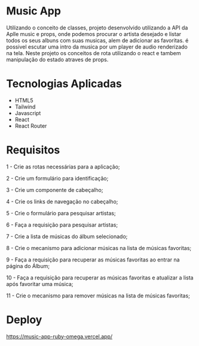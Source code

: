 # Music App
Utilizando o conceito de classes, projeto desenvolvido utilizando a API da Aplle music e props, onde podemos procurar o artista desejado e listar todos os seus albuns com suas musicas, alem de adicionar as favoritas. é possivel escutar uma intro da musica por um player de audio renderizado na tela.
Neste projeto os conceitos de rota utilizando o react e tambem manipulação do estado atraves de props.


# Tecnologias Aplicadas

- HTML5
- Tailwind
- Javascript
- React
- React Router


# Requisitos

1 -  Crie as rotas necessárias para a aplicação;

2 - Crie um formulário para identificação;

3 - Crie um componente de cabeçalho;

4 - Crie os links de navegação no cabeçalho;

5 -  Crie o formulário para pesquisar artistas;

6 - Faça a requisição para pesquisar artistas;

7 - Crie a lista de músicas do álbum selecionado;

8 - Crie o mecanismo para adicionar músicas na lista de músicas favoritas;

9 - Faça a requisição para recuperar as músicas favoritas ao entrar na página do Álbum;

10 - Faça a requisição para recuperar as músicas favoritas e atualizar a lista após favoritar uma música;

11 - Crie o mecanismo para remover músicas na lista de músicas favoritas;

# Deploy
https://music-app-ruby-omega.vercel.app/
